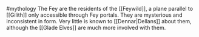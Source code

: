  #mythology 
The Fey are the residents of the [[Feywild]], a plane parallel to [[Gilith]] only accessible through Fey portals. They are mysterious and inconsistent in form. Very little is known to [[Dennar|Dellans]] about them, although the [[Glade Elves]] are much more involved with them.
